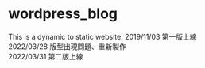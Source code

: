 # wordpress_blog
This is a dynamic to static website.
2019/11/03 第一版上線  
2022/03/28 版型出現問題、重新製作  
2022/03/31 第二版上線  